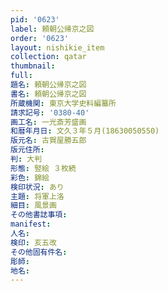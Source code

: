 ```yaml
---
pid: '0623'
label: 頼朝公帰京之図
order: '0623'
layout: nishikie_item
collection: qatar
thumbnail: 
full: 
題名: 頼朝公帰京之図
書名: 頼朝公帰京之図
所蔵機関: 東京大学史料編纂所
請求記号: '0380-40'
画工名: 一光斎芳盛画
和暦年月日: 文久３年５月(18630050550)
版元名: 古賀屋勝五郎
版元住所: 
判: 大判
形態: 竪絵 ３枚続
彩色: 錦絵
検印状況: あり
主題: 将軍上洛
細目: 風景画
その他書誌事項: 
manifest: 
人名: 
検印: 亥五改
その他固有件名: 
彫師: 
地名: 
---
```

